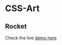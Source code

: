 # CSS-Art

## Rocket
Check the live [demo here](https://codepen.io/King-of-the-Hills/pen/zYbGjRr?editors=1100)
